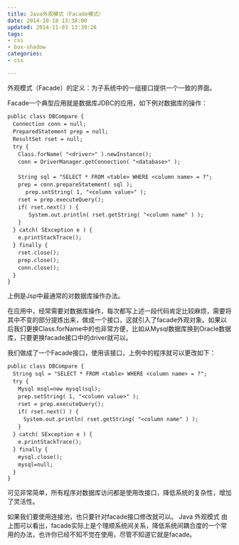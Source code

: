 ```yaml
---
title: Java外观模式（Facade模式）
date: 2014-10-18 13:38:00
updated: 2014-11-03 13:39:28
tags: 
- css
- box-shadow
categories: 
- css

---
```

外观模式（Facade）的定义：为子系统中的一组接口提供一个一致的界面。

Facade一个典型应用就是数据库JDBC的应用，如下例对数据库的操作：


<!--more-->


    public class DBCompare {
    　Connection conn = null;
    　PreparedStatement prep = null;
    　ResultSet rset = null;
    　try {
    　　Class.forName( "<driver>" ).newInstance();
    　　conn = DriverManager.getConnection( "<database>" );
    　　　　
    　　String sql = "SELECT * FROM <table> WHERE <column name> = ?";
    　　prep = conn.prepareStatement( sql );
    　    prep.setString( 1, "<column value>" );
    　　rset = prep.executeQuery();
    　　if( rset.next() ) {
    　　　　System.out.println( rset.getString( "<column name" ) );
    　　}
    　} catch( SException e ) {
    　　e.printStackTrace();
    　} finally {
    　　rset.close();
    　　prep.close();
    　　conn.close();
    　}
    }

上例是Jsp中最通常的对数据库操作办法。

在应用中，经常需要对数据库操作，每次都写上述一段代码肯定比较麻烦，需要将其中不变的部分提炼出来，做成一个接口，这就引入了facade外观对象。如果以后我们更换Class.forName中的<driver>也非常方便，比如从Mysql数据库换到Oracle数据库，只要更换facade接口中的driver就可以。

我们做成了一个Facade接口，使用该接口，上例中的程序就可以更改如下：

    public class DBCompare {
    　String sql = "SELECT * FROM <table> WHERE <column name> = ?";　　
    　try {
    　　Mysql msql=new mysql(sql);
    　　prep.setString( 1, "<column value>" );
    　　rset = prep.executeQuery();
    　　if( rset.next() ) {
    　　　System.out.println( rset.getString( "<column name" ) );
    　　}
    　} catch( SException e ) {
    　　e.printStackTrace();
    　} finally {
    　　mysql.close();
    　　mysql=null;
    　}
    }

可见非常简单，所有程序对数据库访问都是使用改接口，降低系统的复杂性，增加了灵活性。

如果我们要使用连接池，也只要针对facade接口修改就可以。
Java 外观模式
由上图可以看出，facade实际上是个理顺系统间关系，降低系统间耦合度的一个常用的办法，也许你已经不知不觉在使用，尽管不知道它就是facade。